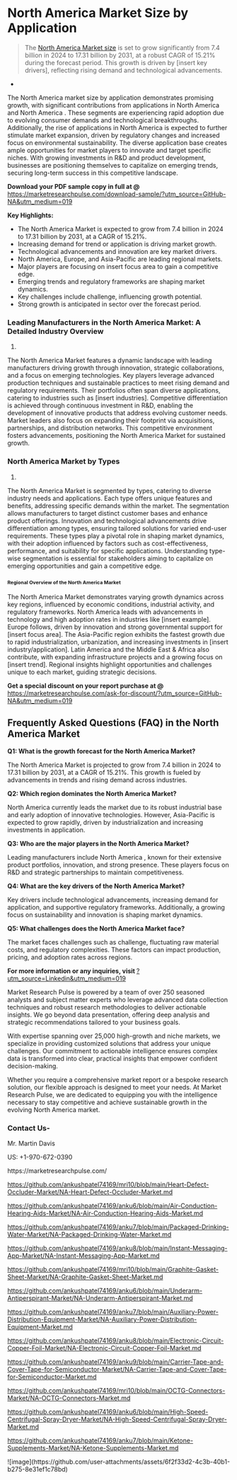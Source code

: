 <h1>North America  Market&nbsp;Size by Application</h1><blockquote><p>The <a href="https://marketresearchpulse.com/download-sample/?utm_source=GitHub-NA&amp;utm_medium=019">North America  Market size</a> is set to grow significantly from 7.4 billion in 2024 to 17.31 billion by 2031, at a robust CAGR of 15.21% during the forecast period. This growth is driven by [insert key drivers], reflecting rising demand and technological advancements.</p></blockquote><ul><li></li></ul><p>The North America  market size by application demonstrates promising growth, with significant contributions from applications in North America  and North America . These segments are experiencing rapid adoption due to evolving consumer demands and technological breakthroughs. Additionally, the rise of applications in North America  is expected to further stimulate market expansion, driven by regulatory changes and increased focus on environmental sustainability. The diverse application base creates ample opportunities for market players to innovate and target specific niches. With growing investments in R&D and product development, businesses are positioning themselves to capitalize on emerging trends, securing long-term success in this competitive landscape.</p><p><strong>Download your PDF sample copy in full at @ </strong><a href="https://marketresearchpulse.com/download-sample/?utm_source=GitHub-NA&amp;utm_medium=019">https://marketresearchpulse.com/download-sample/?utm_source=GitHub-NA&amp;utm_medium=019</a></p><p><strong>Key Highlights: </strong></p><ul><li>The North America  Market is expected to grow from 7.4 billion in 2024 to 17.31 billion by 2031, at a CAGR of 15.21%.</li><li>Increasing demand for trend or application is driving market growth.</li><li>Technological advancements and innovation are key market drivers.</li><li>North America, Europe, and Asia-Pacific are leading regional markets.</li><li>Major players are focusing on insert focus area to gain a competitive edge.</li><li>Emerging trends and regulatory frameworks are shaping market dynamics.</li><li>Key challenges include challenge, influencing growth potential.</li><li>Strong growth is anticipated in sector over the forecast period.</li></ul><h3>Leading Manufacturers in the North America  Market: A Detailed Industry Overview</h3><ol><li></li></ol><div class="flex max-w-full flex-col flex-grow"><div class="min-h-8 text-message flex w-full flex-col items-end gap-2 whitespace-normal break-words [.text-message+&amp;]:mt-5" dir="auto" data-message-author-role="assistant" data-message-id="fd8432e4-4910-450d-b182-61b7bfb0a01f" data-message-model-slug="gpt-4o"><div class="flex w-full flex-col gap-1 empty:hidden first:pt-[3px]"><div class="markdown prose w-full break-words dark:prose-invert light"><p>The North America  Market features a dynamic landscape with leading manufacturers driving growth through innovation, strategic collaborations, and a focus on emerging technologies. Key players leverage advanced production techniques and sustainable practices to meet rising demand and regulatory requirements. Their portfolios often span diverse applications, catering to industries such as [insert industries]. Competitive differentiation is achieved through continuous investment in R&amp;D, enabling the development of innovative products that address evolving customer needs. Market leaders also focus on expanding their footprint via acquisitions, partnerships, and distribution networks. This competitive environment fosters advancements, positioning the North America  Market for sustained growth.</p></div></div></div></div><h3>North America  Market by Types</h3><ol><li></li></ol><div class="flex max-w-full flex-col flex-grow"><div class="min-h-8 text-message flex w-full flex-col items-end gap-2 whitespace-normal break-words [.text-message+&amp;]:mt-5" dir="auto" data-message-author-role="assistant" data-message-id="084470be-0bb7-4664-bddf-5156b4f41249" data-message-model-slug="gpt-4o-mini"><div class="flex w-full flex-col gap-1 empty:hidden first:pt-[3px]"><div class="markdown prose w-full break-words dark:prose-invert light"><p>The North America  Market is segmented by types, catering to diverse industry needs and applications. Each type offers unique features and benefits, addressing specific demands within the market. The segmentation allows manufacturers to target distinct customer bases and enhance product offerings. Innovation and technological advancements drive differentiation among types, ensuring tailored solutions for varied end-user requirements. These types play a pivotal role in shaping market dynamics, with their adoption influenced by factors such as cost-effectiveness, performance, and suitability for specific applications. Understanding type-wise segmentation is essential for stakeholders aiming to capitalize on emerging opportunities and gain a competitive edge.</p></div></div></div></div><h3><span style="font-size: 11px;">Regional Overview of the North America  Market</span></h3><div class="flex max-w-full flex-col flex-grow"><div class="min-h-8 text-message flex w-full flex-col items-end gap-2 whitespace-normal break-words [.text-message+&amp;]:mt-5" dir="auto" data-message-author-role="assistant" data-message-id="e9038762-ce64-4e30-91c9-9bd413514231" data-message-model-slug="gpt-4o-mini"><div class="flex w-full flex-col gap-1 empty:hidden first:pt-[3px]"><div class="markdown prose w-full break-words dark:prose-invert light"><p>The North America  Market demonstrates varying growth dynamics across key regions, influenced by economic conditions, industrial activity, and regulatory frameworks. North America leads with advancements in technology and high adoption rates in industries like [insert example]. Europe follows, driven by innovation and strong governmental support for [insert focus area]. The Asia-Pacific region exhibits the fastest growth due to rapid industrialization, urbanization, and increasing investments in [insert industry/application]. Latin America and the Middle East &amp; Africa also contribute, with expanding infrastructure projects and a growing focus on [insert trend]. Regional insights highlight opportunities and challenges unique to each market, guiding strategic decisions.</p></div></div></div></div><p><strong>Get a special discount on your report purchase at @ </strong><a href="https://marketresearchpulse.com/ask-for-discount/?utm_source=GitHub-NA&amp;utm_medium=019">https://marketresearchpulse.com/ask-for-discount/?utm_source=GitHub-NA&amp;utm_medium=019</a></p><h2>Frequently Asked Questions (FAQ) in the North America  Market</h2><p><strong>Q1: What is the growth forecast for the North America  Market?</strong></p><p>The North America  Market is projected to grow from 7.4 billion in 2024 to 17.31 billion by 2031, at a CAGR of 15.21%. This growth is fueled by advancements in trends and rising demand across industries.</p><p><strong>Q2: Which region dominates the North America  Market?</strong></p><p>North America currently leads the market due to its robust industrial base and early adoption of innovative technologies. However, Asia-Pacific is expected to grow rapidly, driven by industrialization and increasing investments in application.</p><p><strong>Q3: Who are the major players in the North America  Market?</strong></p><p>Leading manufacturers include North America , known for their extensive product portfolios, innovation, and strong presence. These players focus on R&amp;D and strategic partnerships to maintain competitiveness.</p><p><strong>Q4: What are the key drivers of the North America  Market?</strong></p><p>Key drivers include technological advancements, increasing demand for application, and supportive regulatory frameworks. Additionally, a growing focus on sustainability and innovation is shaping market dynamics.</p><p><strong>Q5: What challenges does the North America  Market face?</strong></p><p>The market faces challenges such as challenge, fluctuating raw material costs, and regulatory complexities. These factors can impact production, pricing, and adoption rates across regions.</p><p><strong>For more information or any inquiries, visit&nbsp;</strong><a href="?utm_source=Linkedin&utm_medium=019">?utm_source=Linkedin&utm_medium=019</a></p><p>Market Research Pulse is powered by a team of over 250 seasoned analysts and subject matter experts who leverage advanced data collection techniques and robust research methodologies to deliver actionable insights. We go beyond data presentation, offering deep analysis and strategic recommendations tailored to your business goals.</p><p>With expertise spanning over 25,000 high-growth and niche markets, we specialize in providing customized solutions that address your unique challenges. Our commitment to actionable intelligence ensures complex data is transformed into clear, practical insights that empower confident decision-making.</p><p>Whether you require a comprehensive market report or a bespoke research solution, our flexible approach is designed to meet your needs. At Market Research Pulse, we are dedicated to equipping you with the intelligence necessary to stay competitive and achieve sustainable growth in the evolving North America  market.</p><h3><strong>Contact Us-</strong></h3><p>Mr. Martin Davis</p><p>US: +1-970-672-0390</p><p>https://marketresearchpulse.com/</p><p><a href="https://github.com/ankushpatel74169/mri10/blob/main/Heart-Defect-Occluder-Market/NA-Heart-Defect-Occluder-Market.md">https://github.com/ankushpatel74169/mri10/blob/main/Heart-Defect-Occluder-Market/NA-Heart-Defect-Occluder-Market.md</a></p><p><a href="https://github.com/ankushpatel74169/anku6/blob/main/Air-Conduction-Hearing-Aids-Market/NA-Air-Conduction-Hearing-Aids-Market.md">https://github.com/ankushpatel74169/anku6/blob/main/Air-Conduction-Hearing-Aids-Market/NA-Air-Conduction-Hearing-Aids-Market.md</a></p><p><a href="https://github.com/ankushpatel74169/anku7/blob/main/Packaged-Drinking-Water-Market/NA-Packaged-Drinking-Water-Market.md">https://github.com/ankushpatel74169/anku7/blob/main/Packaged-Drinking-Water-Market/NA-Packaged-Drinking-Water-Market.md</a></p><p><a href="https://github.com/ankushpatel74169/anku8/blob/main/Instant-Messaging-App-Market/NA-Instant-Messaging-App-Market.md">https://github.com/ankushpatel74169/anku8/blob/main/Instant-Messaging-App-Market/NA-Instant-Messaging-App-Market.md</a></p><p><a href="https://github.com/ankushpatel74169/mri10/blob/main/Graphite-Gasket-Sheet-Market/NA-Graphite-Gasket-Sheet-Market.md">https://github.com/ankushpatel74169/mri10/blob/main/Graphite-Gasket-Sheet-Market/NA-Graphite-Gasket-Sheet-Market.md</a></p><p><a href="https://github.com/ankushpatel74169/anku6/blob/main/Underarm-Antiperspirant-Market/NA-Underarm-Antiperspirant-Market.md">https://github.com/ankushpatel74169/anku6/blob/main/Underarm-Antiperspirant-Market/NA-Underarm-Antiperspirant-Market.md</a></p><p><a href="https://github.com/ankushpatel74169/anku7/blob/main/Auxiliary-Power-Distribution-Equipment-Market/NA-Auxiliary-Power-Distribution-Equipment-Market.md">https://github.com/ankushpatel74169/anku7/blob/main/Auxiliary-Power-Distribution-Equipment-Market/NA-Auxiliary-Power-Distribution-Equipment-Market.md</a></p><p><a href="https://github.com/ankushpatel74169/anku8/blob/main/Electronic-Circuit-Copper-Foil-Market/NA-Electronic-Circuit-Copper-Foil-Market.md">https://github.com/ankushpatel74169/anku8/blob/main/Electronic-Circuit-Copper-Foil-Market/NA-Electronic-Circuit-Copper-Foil-Market.md</a></p><p><a href="https://github.com/ankushpatel74169/anku9/blob/main/Carrier-Tape-and-Cover-Tape-for-Semiconductor-Market/NA-Carrier-Tape-and-Cover-Tape-for-Semiconductor-Market.md">https://github.com/ankushpatel74169/anku9/blob/main/Carrier-Tape-and-Cover-Tape-for-Semiconductor-Market/NA-Carrier-Tape-and-Cover-Tape-for-Semiconductor-Market.md</a></p><p><a href="https://github.com/ankushpatel74169/mri10/blob/main/OCTG-Connectors-Market/NA-OCTG-Connectors-Market.md">https://github.com/ankushpatel74169/mri10/blob/main/OCTG-Connectors-Market/NA-OCTG-Connectors-Market.md</a></p><p><a href="https://github.com/ankushpatel74169/anku6/blob/main/High-Speed-Centrifugal-Spray-Dryer-Market/NA-High-Speed-Centrifugal-Spray-Dryer-Market.md">https://github.com/ankushpatel74169/anku6/blob/main/High-Speed-Centrifugal-Spray-Dryer-Market/NA-High-Speed-Centrifugal-Spray-Dryer-Market.md</a></p><p><a href="https://github.com/ankushpatel74169/anku7/blob/main/Ketone-Supplements-Market/NA-Ketone-Supplements-Market.md">https://github.com/ankushpatel74169/anku7/blob/main/Ketone-Supplements-Market/NA-Ketone-Supplements-Market.md</a></p>
![image](https://github.com/user-attachments/assets/6f2f33d2-4c3b-40b1-b275-8e31ef1c78bd)
